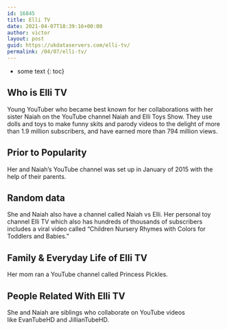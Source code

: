 ```yaml
---
id: 16845
title: Elli TV
date: 2021-04-07T18:39:16+00:00
author: victor
layout: post
guid: https://ukdataservers.com/elli-tv/
permalink: /04/07/elli-tv/
---
```


* some text
{: toc}


## Who is Elli TV



Young YouTuber who became best known for her collaborations with her sister Naiah on the YouTube channel Naiah and Elli Toys Show. They use dolls and toys to make funny skits and parody videos to the delight of more than 1.9 million subscribers, and have earned more than 794 million views. 

                
                
                
## Prior to Popularity



Her and Naiah&#8217;s YouTube channel was set up in January of 2015 with the help of their parents. 

                
                
                
## Random data



She and Naiah also have a channel called Naiah vs Elli. Her personal toy channel Elli TV which also has hundreds of thousands of subscribers includes a viral video called &#8220;Children Nursery Rhymes with Colors for Toddlers and Babies.&#8221; 

                
                
                
## Family & Everyday Life of Elli TV



Her mom ran a YouTube channel called Princess Pickles. 

                
                
                
## People Related With Elli TV



She and Naiah are siblings who collaborate on YouTube videos like EvanTubeHD and JillianTubeHD. 

                
              
            
          
          
          